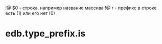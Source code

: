 !@ $0 - строка, например название массива
!@ r - префикс в строке есть (1) или его нет (0)
# edb.type_prefix.is